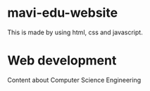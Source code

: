 # mavi-edu-website
This is made by using html, css and javascript.
# Web development
Content about Computer Science Engineering
